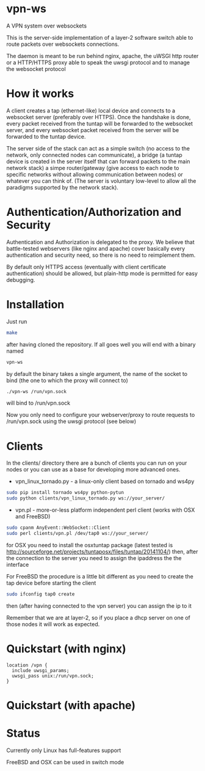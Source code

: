 vpn-ws
======

A VPN system over websockets

This is the server-side implementation of a layer-2 software switch able to route packets over websockets connections.

The daemon is meant to be run behind nginx, apache, the uWSGI http router or a HTTP/HTTPS proxy able to speak the uwsgi protocol and to manage
the websocket protocol

How it works
============

A client creates a tap (ethernet-like) local device and connects to a websocket server (preferably over HTTPS). Once the handshake is done,
every packet received from the tuntap will be forwarded to the websocket server, and every websocket packet received from the server will be forwarded
to the tuntap device.

The server side of the stack can act as a simple switch (no access to the network, only connected nodes can communicate), a bridge (a tuntap device is created in
the server itself that can forward packets to the main network stack) a simpe router/gateway (give access to each node to specific networks without allowing communication between nodes) or whatever
you can think of. (The server is voluntary low-level to allow all the paradigms supported by the network stack).

Authentication/Authorization and Security
=========================================

Authentication and Authorization is delegated to the proxy. We believe that battle-tested webservers (like nginx and apache) cover basically every authentication and security need, so there is no need to reimplement them.

By default only HTTPS access (eventually with client certificate authentication) should be allowed, but plain-http mode is permitted for easy debugging.

Installation
============

Just run

```sh
make
```

after having cloned the repository. If all goes well you will end with a binary named

```sh
vpn-ws
```

by default the binary takes a single argument, the name of the socket to bind (the one to which the proxy will connect to)

```sh
./vpn-ws /run/vpn.sock
```

will bind to /run/vpn.sock

Now you only need to configure your webserver/proxy to route requests to /run/vpn.sock using the uwsgi protocol (see below)

Clients
=======

In the clients/ directory there are a bunch of clients you can run on your nodes or you can use as a base for developing more advanced ones.

* vpn_linux_tornado.py - a linux-only client based on tornado and ws4py

```sh
sudo pip install tornado ws4py python-pytun
sudo python clients/vpn_linux_tornado.py ws://your_server/
```

* vpn.pl - more-or-less platform independent perl client (works with OSX and FreeBSD)

```sh
sudo cpanm AnyEvent::WebSocket::Client
sudo perl clients/vpn.pl /dev/tap0 ws://your_server/
```

for OSX you need to install the osxtuntap package (latest tested is http://sourceforge.net/projects/tuntaposx/files/tuntap/20141104/) then, after the connection to the server you need to assign the ipaddress the the interface

For FreeBSD the procedure is a little bit different as you need to create the tap device before starting the client

```sh
sudo ifconfig tap0 create
```

then (after having connected to the vpn server) you can assign the ip to it

Remember that we are at layer-2, so if you place a dhcp server on one of those nodes it will work as expected.

Quickstart (with nginx)
=======================


```nginx
location /vpn {
  include uwsgi_params;
  uwsgi_pass unix:/run/vpn.sock;
}
```

Quickstart (with apache)
========================


Status
======

Currently only Linux has full-features support

FreeBSD and OSX can be used in switch mode
